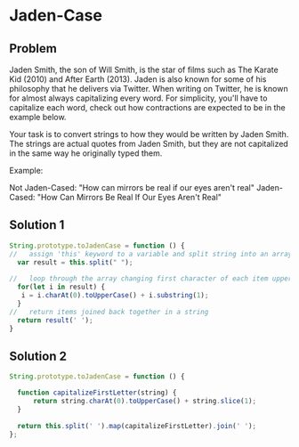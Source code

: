 # Jaden-Case


## Problem
Jaden Smith, the son of Will Smith, is the star of films such as The Karate Kid (2010) and After Earth (2013). Jaden is also known for some of his philosophy that he delivers via Twitter. When writing on Twitter, he is known for almost always capitalizing every word. For simplicity, you'll have to capitalize each word, check out how contractions are expected to be in the example below.

Your task is to convert strings to how they would be written by Jaden Smith. The strings are actual quotes from Jaden Smith, but they are not capitalized in the same way he originally typed them.

Example:

Not Jaden-Cased: "How can mirrors be real if our eyes aren't real"
Jaden-Cased:     "How Can Mirrors Be Real If Our Eyes Aren't Real"


## Solution 1
```javascript
String.prototype.toJadenCase = function () {
//   assign 'this' keyword to a variable and split string into an array
  var result = this.split(" ");
  
//   loop through the array changing first character of each item uppercase & adding it to the remaing letters in each item
  for(let i in result) {
   i = i.charAt(0).toUpperCase() + i.substring(1);
  }
//   return items joined back together in a string
  return result(' ');
}

```

## Solution 2  
```javascript
String.prototype.toJadenCase = function () {

  function capitalizeFirstLetter(string) {
      return string.charAt(0).toUpperCase() + string.slice(1);
  }
  
  return this.split(' ').map(capitalizeFirstLetter).join(' ');
};
```
